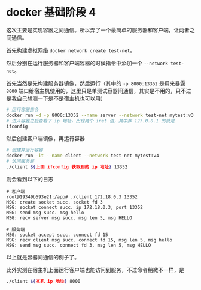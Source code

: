 # docker 基础阶段 4

这次主要是实现容器之间通信。所以弄了一个最简单的服务器和客户端，让两者之间通信。

首先构建虚拟网络 `docker network create test-net`。

然后分别在运行服务器和客户端容器的时候指令中添加一个 `--network test-net`。

首先当然是先构建服务器镜像，然后运行（其中的 `-p 8000:13352` 是用来暴露 `8000` 端口给宿主机使用的，这里只是单测试容器间通信，其实是不用的，只不过是我自己想测一下是不是宿主机也可以用）

```bash
# 运行容器指令
docker run -d -p 8000:13352 --name server --network test-net mytest:v3 /bin/bash
# 进入容器之后查看下 ip 地址，出现两个 inet 值，其中非 127.0.0.1 的就是
ifconfig
```

然后创建客户端镜像，再运行容器

```bash
# 创建并运行容器
docker run -it --name client --network test-net mytest:v4  
# 访问服务器
./client ${上面 ifconfig 获取到的 ip 地址} 13352
```

则会看到以下的日志

```log
# 客户端
root@19349b593e21:/app# ./client 172.18.0.3 13352
MSG: create socket succ. socket fd 3
MSG: socket connect succ. ip 172.18.0.3, port 13352        
MSG: send msg succ. msg hello
MSG: recv server msg succ. msg len 5, msg HELLO

# 服务端
MSG: socket accept succ. connect fd 15
MSG: recv client msg succ. connect fd 15, msg len 5, msg hello
MSG: send msg succ. connect fd 3, msg len 5, msg HELLO
```

以上就是容器间通信的例子了。

此外实测在宿主机上面运行客户端也能访问到服务，不过命令稍微不一样，是

```bash
./client ${本机 ip 地址} 8000
```